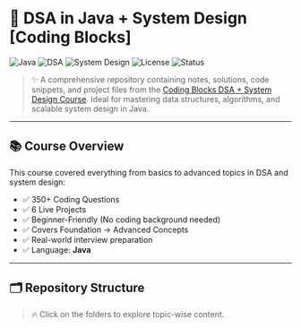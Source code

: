 # 🚀 DSA in Java + System Design [Coding Blocks]

![Java](https://img.shields.io/badge/Java-ED8B00?style=for-the-badge&logo=java&logoColor=white)
![DSA](https://img.shields.io/badge/Data%20Structures-Algorithms-007ACC?style=for-the-badge)
![System Design](https://img.shields.io/badge/System%20Design-HLD%20%7C%20LLD-blueviolet?style=for-the-badge)
![License](https://img.shields.io/badge/license-MIT-green?style=for-the-badge)
![Status](https://img.shields.io/badge/status-Completed-brightgreen?style=for-the-badge)

> ✨ A comprehensive repository containing notes, solutions, code snippets, and project files from the [Coding Blocks DSA + System Design Course](https://codingblocks.com). Ideal for mastering data structures, algorithms, and scalable system design in Java.

---

## 📚 Course Overview

This course covered everything from basics to advanced topics in DSA and system design:

- ✅ 350+ Coding Questions
- ✅ 6 Live Projects
- ✅ Beginner-Friendly (No coding background needed)
- ✅ Covers Foundation → Advanced Concepts
- ✅ Real-world interview preparation
- ✅ Language: **Java**

---

## 🗂️ Repository Structure

> 🔥 Click on the folders to explore topic-wise content.


